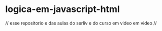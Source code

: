# logica-em-javascript-html
// esse repositorio e das aulas do serliv e do curso em video em video  //
